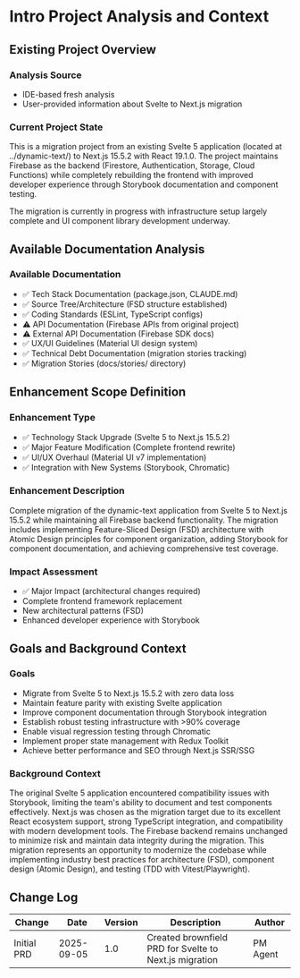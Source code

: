 # Intro Project Analysis and Context

## Existing Project Overview

### Analysis Source
- IDE-based fresh analysis
- User-provided information about Svelte to Next.js migration

### Current Project State
This is a migration project from an existing Svelte 5 application (located at ../dynamic-text/) to Next.js 15.5.2 with React 19.1.0. The project maintains Firebase as the backend (Firestore, Authentication, Storage, Cloud Functions) while completely rebuilding the frontend with improved developer experience through Storybook documentation and component testing.

The migration is currently in progress with infrastructure setup largely complete and UI component library development underway.

## Available Documentation Analysis

### Available Documentation
- ✅ Tech Stack Documentation (package.json, CLAUDE.md)
- ✅ Source Tree/Architecture (FSD structure established)
- ✅ Coding Standards (ESLint, TypeScript configs)
- ⚠️ API Documentation (Firebase APIs from original project)
- ⚠️ External API Documentation (Firebase SDK docs)
- ✅ UX/UI Guidelines (Material UI design system)
- ✅ Technical Debt Documentation (migration stories tracking)
- ✅ Migration Stories (docs/stories/ directory)

## Enhancement Scope Definition

### Enhancement Type
- ✅ Technology Stack Upgrade (Svelte 5 to Next.js 15.5.2)
- ✅ Major Feature Modification (Complete frontend rewrite)
- ✅ UI/UX Overhaul (Material UI v7 implementation)
- ✅ Integration with New Systems (Storybook, Chromatic)

### Enhancement Description
Complete migration of the dynamic-text application from Svelte 5 to Next.js 15.5.2 while maintaining all Firebase backend functionality. The migration includes implementing Feature-Sliced Design (FSD) architecture with Atomic Design principles for component organization, adding Storybook for component documentation, and achieving comprehensive test coverage.

### Impact Assessment
- ✅ Major Impact (architectural changes required)
- Complete frontend framework replacement
- New architectural patterns (FSD)
- Enhanced developer experience with Storybook

## Goals and Background Context

### Goals
- Migrate from Svelte 5 to Next.js 15.5.2 with zero data loss
- Maintain feature parity with existing Svelte application
- Improve component documentation through Storybook integration
- Establish robust testing infrastructure with >90% coverage
- Enable visual regression testing through Chromatic
- Implement proper state management with Redux Toolkit
- Achieve better performance and SEO through Next.js SSR/SSG

### Background Context
The original Svelte 5 application encountered compatibility issues with Storybook, limiting the team's ability to document and test components effectively. Next.js was chosen as the migration target due to its excellent React ecosystem support, strong TypeScript integration, and compatibility with modern development tools. The Firebase backend remains unchanged to minimize risk and maintain data integrity during the migration. This migration represents an opportunity to modernize the codebase while implementing industry best practices for architecture (FSD), component design (Atomic Design), and testing (TDD with Vitest/Playwright).

## Change Log
| Change | Date | Version | Description | Author |
|--------|------|---------|-------------|--------|
| Initial PRD | 2025-09-05 | 1.0 | Created brownfield PRD for Svelte to Next.js migration | PM Agent |
